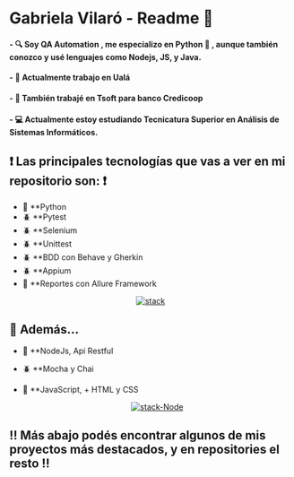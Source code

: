   # Gabriela Vilaró - Readme 👋


  #### - :mag: Soy QA Automation , me especializo en Python :snake: , aunque también conozco y usé lenguajes como Nodejs, JS, y Java.
  #### - :office: Actualmente trabajo en Ualá
  #### - :office: También trabajé en Tsoft para banco Credicoop
  #### - :computer: Actualmente estoy estudiando Tecnicatura Superior en Análisis de Sistemas Informáticos.


 ## :heavy_exclamation_mark: Las principales tecnologías que vas a ver en mi repositorio son: :heavy_exclamation_mark:

  - :snake: **Python
  - :beetle: **Pytest
  - :beetle: **Selenium
  - :beetle: **Unittest
  - :beetle: **BDD con Behave y Gherkin
  - :beetle: **Appium
  - :open_file_folder: **Reportes con Allure Framework  
  
  
   <p align="center"> <a href="https://ibb.co/JBrg1WH"><img src="https://i.ibb.co/Lk9HFD1/stack.png" alt="stack" border="0"></a> </p>
   
  
## :red_circle: Además...
      
- :space_invader: **NodeJs, Api Restful

- :beetle: **Mocha y Chai

- :space_invader: **JavaScript, + HTML y CSS


  <p align="center"> <a href="https://imgbb.com/"><img src="https://i.ibb.co/VQvfxdX/stack-Node.png" alt="stack-Node" border="0"></a> </p>

 

## :bangbang: Más abajo podés encontrar algunos de mis proyectos más destacados, y en repositories el resto :bangbang:
  
  
